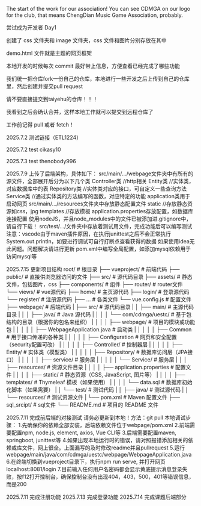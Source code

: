 The start of the work for our association!
You can see CDMGA on our logo for the club, that means ChengDian Music Game Association, probably.

尝试成为开发者 Day1

创建了 css 文件夹和 image 文件夹，css 文件和图片分别存放在其中

demo.html 文件就是主题的网页框架

本地开发的时候每次 commit 最好带上信息，方便查看已经完成了哪些功能

我们统一把仓库fork一份自己的仓库，本地进行一些开发之后上传到自己的仓库里，然后创建并提交pull request

请不要直接提交到taiyehu的仓库！！！

我看到之后会确认合并，这样本地工作就可以提交到远程仓库了

工作前记得 pull 或者 fetch！

2025.7.2 测试链接（ETL1224）

2025.7.2 test cikasy10

2025.7.3 test thenobody996

2025.7.9 上传了后端架构，具体如下：
    src/main/.../webpage文件夹中有所有的源文件，全部展开后分为以下几个类
        Controller类   //http相关
        Entity类       //实体类，对应数据库中的表
        Repository类   //实体类对应的接口，可自定义一些查询方法
        Service类      //通过实体类的方法编写的函数，对应特定的功能
        application类用于启动网页
    src/main/.../resources文件夹中存放静态配置文件
        static         //存放静态资源如css，jpg
        templates      //存放模板
        application.properties存放配置，如数据库连接配置
        使用nodeJS，并且node_modules中的文件已被添加进.gitignore中，请自行下载！
    src/test/.../文件夹中存放着测试用文件，完成功能后可以编写测试
        注意：vscode由于maven插件原因，在执行junittest之后不会正常执行System.out.println，如要进行调试可自行打断点查看获得的数据
        如果使用idea无此问题。问题解决请进行更新
    pom.xml中编写全局配置，如添加mysql依赖用于访问mysql等

2025.7.15 更新项目结构
    root/                                    # 根目录
    ├── vueproject/                          # 前端代码
        ├── public/                          # 直接供浏览器访问的文件
        ├── src/                             # 源代码目录
            ├── assets/                      # 静态文件，包括图片，css
            ├── components/                  # 组件
            ├── router/                      # router文件
            └── views/                       # vue源代码
                ├── home/                    # 主页源代码
                ├── login/                   # 登录源代码
                └── register/                # 注册源代码
        ├── ...                              # 各类文件
        └── vue.config.js                    # 配置文件
    ├── webpage/                             # 后端代码
    |   ├── src/                             # 源代码目录
    |   │   ├── main/                        # 主源代码目录
    |   │   │   ├── java/                    # Java 源代码
    |   │   │   │   └── com/cdmga/uestc/     # 基于包结构的目录（根据你的包名来组织）
    |   │   │   │       ├── webpage/          # 项目的模块或功能包
    |   │   │   │       │   ├── WebpageApplication.java      # 启动类
    |   │   │   │       │   ├── Common        # 用于接口传递的各种类
    |   │   │   │       │   ├── Configuration       # 网页和安全配置（security配置可改）
    |   │   │   │       │   ├── Controller/   # 控制器层
    |   │   │   │       │   ├── Entity/       # 实体类（模型类）
    |   │   │   │       │   ├── Repository/   # 数据库访问层（JPA接口）
    |   │   │   │       │   ├── service/      # 服务层
    |   │   │   │       │   └── Service/      # 服务层
    |   │   │   ├── resources/                # 资源文件目录
    |   │   │   │   ├── application.properties  # 配置文件
    |   │   │   │   ├── static/               # 静态资源（CSS, JavaScript, 图片等）
    |   │   │   │   ├── templates/            # Thymeleaf 模板（如果使用）
    |   │   │   │   └── data.sql              # 数据库初始化脚本（如果需要）
    |   │   └── test/                         # 测试代码
    |   │       ├── java/                     # 测试源代码
    |   │       └── resources/                # 测试资源文件
    |   └── pom.xml                           # Maven 配置文件
    ├── sql_srcipt/                           # sql文件
    └── README.md                             # 项目的 README 文件

2025.7.11 完成前后端的对接测试
    请务必更新到本地！方法：git pull
    本地调试步骤：
        1.先确保你的依赖全部安装，后端依赖文件位于webpage/pom.xml
        2.前端需要配置npm, node.js, element, axios, Vue CLI等
        3.后端需要配置maven, springboot, junittest等
        4.如果出现本地运行时的错误，请对照报错添加相关的依赖或库文件，网上很全。上面漏写的及时修改readme并且pullrequest
        5.运行webpage/main/java/com/cdmga/uestc/webpage/WebpageApplication.java
        6.在终端切换到vueproject目录下，执行npm run serve, 并打开网页localhost:8081/login
        7.目前输入任何用户名密码都会显示黄底提示消息登录失败，按f12打开控制台，确保控制台没有出现404，403，500，401等错误信息，而是200

2025.7.11 完成注册功能
2025.7.13 完成登录功能
2025.7.14 完成课题后端部分

